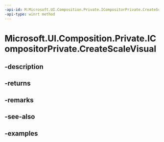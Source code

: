 ```yaml
---
-api-id: M:Microsoft.UI.Composition.Private.ICompositorPrivate.CreateScaleVisual
-api-type: winrt method
---
```


# Microsoft.UI.Composition.Private.ICompositorPrivate.CreateScaleVisual

<!--
public Microsoft.UI.Composition.Private.ScaleVisual CreateScaleVisual ();
-->


## -description

## -returns

## -remarks

## -see-also

## -examples


